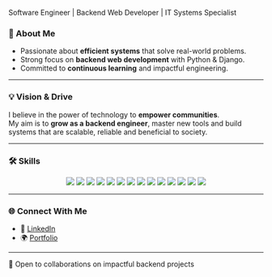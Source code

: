  Software Engineer | Backend Web Developer | IT Systems Specialist 

### 🚀 About Me  
- Passionate about **efficient systems** that solve real-world problems.  
- Strong focus on **backend web development** with Python & Django.  
- Committed to **continuous learning** and impactful engineering.  

---

### 💡 Vision & Drive  
I believe in the power of technology to **empower communities**.  
My aim is to **grow as a backend engineer**, master new tools and build systems that are scalable, reliable and beneficial to society.  

---

### 🛠️ Skills  

<p align="center">
  <img src="https://img.shields.io/badge/Python-3776AB?style=for-the-badge&logo=python&logoColor=white"/>
  <img src="https://img.shields.io/badge/OOP-FF6F00?style=for-the-badge&logo=oracle&logoColor=white"/>
  <img src="https://img.shields.io/badge/REST-API-orange?style=for-the-badge"/>
  <img src="https://img.shields.io/badge/Django-092E20?style=for-the-badge&logo=django&logoColor=white"/>
  <img src="https://img.shields.io/badge/MySQL-4479A1?style=for-the-badge&logo=mysql&logoColor=white"/>
  <img src="https://img.shields.io/badge/Git-F05032?style=for-the-badge&logo=git&logoColor=white"/>
  <img src="https://img.shields.io/badge/GitHub-181717?style=for-the-badge&logo=github&logoColor=white"/>
  <img src="https://img.shields.io/badge/CLI-Terminal-black?style=for-the-badge"/>
  <img src="https://img.shields.io/badge/Salesforce-00A1E0?style=for-the-badge&logo=salesforce&logoColor=white"/>
  <img src="https://img.shields.io/badge/Canva-00C4CC?style=for-the-badge&logo=canva&logoColor=white"/>
  <img src="https://img.shields.io/badge/Docker-2496ED?style=for-the-badge&logo=docker&logoColor=white"/>
  <img src="https://img.shields.io/badge/AWS-232F3E?style=for-the-badge&logo=amazon-aws&logoColor=white"/>
  <img src="https://img.shields.io/badge/ChatGPT-74aa9c?style=for-the-badge&logo=openai&logoColor=white"/>
  <img src="https://img.shields.io/badge/GitHub%20Copilot-000000?style=for-the-badge&logo=github&logoColor=white"/>
</p>

---

### 🌐 Connect With Me  
- 💼 [LinkedIn](https://linkedin.com/in/boniface-mwendwa-546960375)  
- 🌍 [Portfolio](https://sites.google.com/view/bonifacemwendwa)  

---

🤝 Open to collaborations on impactful backend projects
